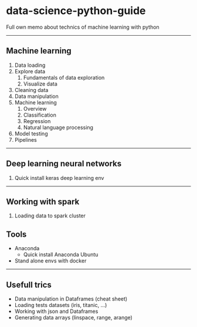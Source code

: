 # data-science-python-guide
Full own memo about technics of machine learning with python

---

## Machine learning

1. Data loading
2. Explore data
    1. Fundamentals of data exploration
    2. Visualize data
3. Cleaning data
4. Data manipulation
5. Machine learning
    1. Overview
    2. Classification
    3. Regression
    4. Natural language processing
6. Model testing
7. Pipelines

---

## Deep learning neural networks

1. Quick install keras deep learning env

---

## Working with spark

1. Loading data to spark cluster

## Tools

* Anaconda
    * Quick install Anaconda Ubuntu
* Stand alone envs with docker

---
## Usefull trics

* Data manipulation in Dataframes (cheat sheet)
* Loading tests datasets (iris, titanic, ...)
* Working with json and Dataframes
* Generating data arrays (linspace, range, arange)

